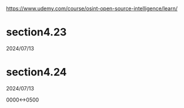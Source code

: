 https://www.udemy.com/course/osint-open-source-intelligence/learn/

# section4.23

2024/07/13

# section4.24

2024/07/13

0000<->0500
